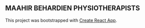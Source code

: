 ## MAAHIR BEHARDIEN PHYSIOTHERAPISTS

This project was bootstrapped with [Create React App](https://github.com/facebook/create-react-app).
